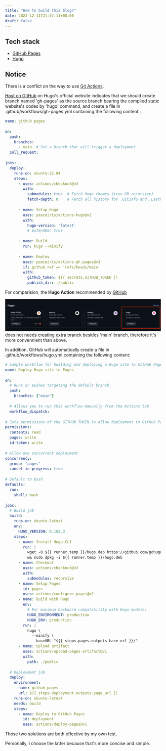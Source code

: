```yaml
---
title: "How to build this blog?"
date: 2022-12-11T21:57:11+08:00
draft: false
---
```

## Tech stack
* [GitHub Pages](https://pages.github.com/)
* [Hugo](https://gohugo.io/getting-started/quick-start/)
## Notice
There is a conflict on the way to use [Git Actions](https://github.com/features/actions).

[Host on GitHub](https://gohugo.io/hosting-and-deployment/hosting-on-github/) on Hugo's official website indicates that
we should create branch named 'gh-pages' as the source branch bearing the complied static website's codes by 'hugo' 
command, and create a file in .github/workflows/gh-pages.yml containing the following content :
```yaml
name: github pages

on:
  push:
    branches:
      - main  # Set a branch that will trigger a deployment
  pull_request:

jobs:
  deploy:
    runs-on: ubuntu-22.04
    steps:
      - uses: actions/checkout@v3
        with:
          submodules: true  # Fetch Hugo themes (true OR recursive)
          fetch-depth: 0    # Fetch all history for .GitInfo and .Lastmod

      - name: Setup Hugo
        uses: peaceiris/actions-hugo@v2
        with:
          hugo-version: 'latest'
          # extended: true

      - name: Build
        run: hugo --minify

      - name: Deploy
        uses: peaceiris/actions-gh-pages@v3
        if: github.ref == 'refs/heads/main'
        with:
          github_token: ${{ secrets.GITHUB_TOKEN }}
          publish_dir: ./public
```
For comparision, the **Hugo Action** recommended by [GitHub](https://github.com/Yan1025/Yan1025.github.io/actions/new) 

![Hugo Action](https://raw.githubusercontent.com/Yan1025/picbed/master/picbed/img.png)
does not needs creating extra branck besides 'main' branch, therefore it's more convennient than above.

In addition, GitHub will automatically create a file in .github/workflows/hugo.yml containing the following content:
```yaml
# Sample workflow for building and deploying a Hugo site to GitHub Pages
name: Deploy Hugo site to Pages

on:
  # Runs on pushes targeting the default branch
  push:
    branches: ["main"]

  # Allows you to run this workflow manually from the Actions tab
  workflow_dispatch:

# Sets permissions of the GITHUB_TOKEN to allow deployment to GitHub Pages
permissions:
  contents: read
  pages: write
  id-token: write

# Allow one concurrent deployment
concurrency:
  group: "pages"
  cancel-in-progress: true

# Default to bash
defaults:
  run:
    shell: bash

jobs:
  # Build job
  build:
    runs-on: ubuntu-latest
    env:
      HUGO_VERSION: 0.102.3
    steps:
      - name: Install Hugo CLI
        run: |
          wget -O ${{ runner.temp }}/hugo.deb https://github.com/gohugoio/hugo/releases/download/v${HUGO_VERSION}/hugo_extended_${HUGO_VERSION}_Linux-64bit.deb \
          && sudo dpkg -i ${{ runner.temp }}/hugo.deb
      - name: Checkout
        uses: actions/checkout@v3
        with:
          submodules: recursive
      - name: Setup Pages
        id: pages
        uses: actions/configure-pages@v2
      - name: Build with Hugo
        env:
          # For maximum backward compatibility with Hugo modules
          HUGO_ENVIRONMENT: production
          HUGO_ENV: production
        run: |
          hugo \
            --minify \
            --baseURL "${{ steps.pages.outputs.base_url }}/"
      - name: Upload artifact
        uses: actions/upload-pages-artifact@v1
        with:
          path: ./public

  # Deployment job
  deploy:
    environment:
      name: github-pages
      url: ${{ steps.deployment.outputs.page_url }}
    runs-on: ubuntu-latest
    needs: build
    steps:
      - name: Deploy to GitHub Pages
        id: deployment
        uses: actions/deploy-pages@v1
```
Those two solutions are both effective by my own test.

Personally, i choose the latter because that's more concise and simple.


